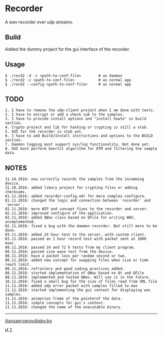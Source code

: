 Recorder
========

A wav recorder over udp streams.


## Build
   Added the dummy project for the gui interface of the recorder.

## Usage

    $ ./recd2 -d -c <path-to-conf-file>        # as daemon
    $ ./recd2 -c <path-to-conf-file>           # as normal app
    $ ./recd2 --config <path-to-conf-file>     # as normal app

## TODO
    1. I have to remove the udp-client project when I am done with tests.
    2. I have to encrypt or add a check sum to the samples.
    3. I have to provide install options and "install howto" in build section.
    4. Crypto project and lib for hashing or crypting is still a stub.
    5. GUI for the recorder is stub yet.
    6. I have to add Build/Install instructions and options to the BUILD section.
    7. Daemon logging must support sys/log functionality. Not done yet.
    8. GUI must perform Goertzl algorithm for DTM and filtering the sample data.


## NOTES
    31.10.2016: now correctly records the samples from the incomming device.
    31.10.2016: added libary project for crypting files or adding checksums.
    01.11.2016: added recorder-config.xml for more complex configure.
    01.11.2016: changed the logic and connection between `recorder` and `server`.
    02.11.2016: more WIP and concept fixes to the recorder and server.
    02.11.2016: improved configure of the application.
    02.11.2016: added QWav class based on QFile for writing WAV, unimplemented.
    02.11.2016: fixed a bug with the daemon recorder. But still more to be done.
    03.11.2016: added 24 hour test to the server, with custom client.
    03.11.2016: passed an 1 hour record test with packet sent at 1000 msec.
    08.11.2016: passed 24 and 72 h tests from my client program.
    08.11.2016: passed sine wave test from the device.
    08.11.2016: have a packet loss per random second or two.
    08.11.2016: added new concept for swapping files when size or time reach limit.
    08.11.2016: refractory and good coding practices added.
    08.11.2016: started implementation of QWav based on Qt and QFile
    08.11.2016: implemented and tested QWav. Will use it in the future.
    10.11.2016: fixed a small bug for the size of files read from XML file
    11.11.2016: added udp error packet with samples filled to max
    11.11.2016: started implementing the gui context for displaying wav samples.
    11.11.2016: animation frame of the pointerof the data.
    11.11.2016: simple concepts for gui`s context.
    11.11.2016: changed the name of the executable binary.

***
<ilianzapryanov@abv.bg>

И.Z.
